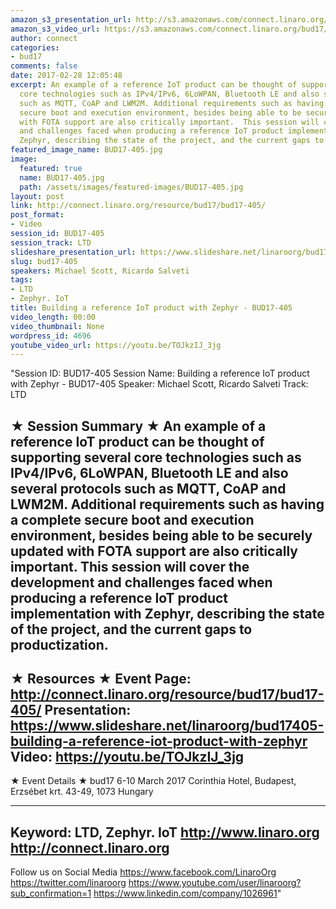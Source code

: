 ```yaml
---
amazon_s3_presentation_url: http://s3.amazonaws.com/connect.linaro.org/bud17/Presentations/BUD17-405%20-%20Building%20a%20reference%20IoT%20product%20with%20Zephyr.pdf
amazon_s3_video_url: https://s3.amazonaws.com/connect.linaro.org/bud17/Videos/Thursday/BUD17-405%20Building%20a%20reference%20IoT%20product%20with%20Zephyr.mp4
author: connect
categories:
- bud17
comments: false
date: 2017-02-28 12:05:48
excerpt: An example of a reference IoT product can be thought of supporting several
  core technologies such as IPv4/IPv6, 6LoWPAN, Bluetooth LE and also several protocols
  such as MQTT, CoAP and LWM2M. Additional requirements such as having a complete
  secure boot and execution environment, besides being able to be securely updated
  with FOTA support are also critically important.  This session will cover the development
  and challenges faced when producing a reference IoT product implementation with
  Zephyr, describing the state of the project, and the current gaps to productization.
featured_image_name: BUD17-405.jpg
image:
  featured: true
  name: BUD17-405.jpg
  path: /assets/images/featured-images/BUD17-405.jpg
layout: post
link: http://connect.linaro.org/resource/bud17/bud17-405/
post_format:
- Video
session_id: BUD17-405
session_track: LTD
slideshare_presentation_url: https://www.slideshare.net/linaroorg/bud17405-building-a-reference-iot-product-with-zephyr
slug: bud17-405
speakers: Michael Scott, Ricardo Salveti
tags:
- LTD
- Zephyr. IoT
title: Building a reference IoT product with Zephyr - BUD17-405
video_length: 00:00
video_thumbnail: None
wordpress_id: 4696
youtube_video_url: https://youtu.be/TOJkzIJ_3jg
---
```


"Session ID: BUD17-405
Session Name: Building a reference IoT product with Zephyr - BUD17-405
Speaker: Michael Scott, Ricardo Salveti
Track: LTD


★ Session Summary ★
An example of a reference IoT product can be thought of supporting several core technologies such as IPv4/IPv6, 6LoWPAN, Bluetooth LE and also several protocols such as MQTT, CoAP and LWM2M. Additional requirements such as having a complete secure boot and execution environment, besides being able to be securely updated with FOTA support are also critically important.  This session will cover the development and challenges faced when producing a reference IoT product implementation with Zephyr, describing the state of the project, and the current gaps to productization.
---------------------------------------------------
★ Resources ★
Event Page: http://connect.linaro.org/resource/bud17/bud17-405/
Presentation: https://www.slideshare.net/linaroorg/bud17405-building-a-reference-iot-product-with-zephyr
Video: https://youtu.be/TOJkzIJ_3jg
 ---------------------------------------------------

★ Event Details ★
bud17
6-10 March 2017
Corinthia Hotel, Budapest,
Erzsébet krt. 43-49,
1073 Hungary

---------------------------------------------------
Keyword: LTD, Zephyr. IoT
http://www.linaro.org
http://connect.linaro.org
---------------------------------------------------
Follow us on Social Media
https://www.facebook.com/LinaroOrg
https://twitter.com/linaroorg
https://www.youtube.com/user/linaroorg?sub_confirmation=1
https://www.linkedin.com/company/1026961"